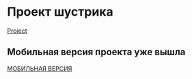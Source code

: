 # Проект шустрика
[Project](https://sereoja20.github.io/SprintX-2.0/PJ/index.html)
## Мобильная версия проекта уже вышла
[МОБИЛЬНАЯ ВЕРСИЯ](clck.ru/39BCs6)
